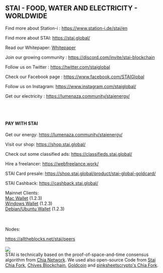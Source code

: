 <p id="station"></p>
<h2>STAI - FOOD, WATER AND ELECTRICITY - WORLDWIDE</h2>

Find more about Station-i : https://www.station-i.de/stai/en

Find more about STAI: https://stai.global/

Read our Whitepaper: <a href="https://docs.google.com/document/d/12rGkr_p6m7cLrLFPVvz4QqYm9aLwj68K/">Whitepaper</a>

Join our growing community : https://discord.com/invite/stai-blockchain

Follow us on Twitter : https://twitter.com/staiglobal

Check our Facebook page : https://www.facebook.com/STAIGlobal

Follow us on Instagram: https://www.instagram.com/staiglobal/

Get our electricity : https://lumenaza.community/staienergy/
<br><br><br><br>

<h4>PAY WITH STAI</h4>

Get our energy: https://lumenaza.community/staienergy/

Visit our shop: https://shop.stai.global/

Check out some classified ads: https://classifieds.stai.global/

Hire a freelancer: https://webfreelance.work/

STAI Card presale: https://shop.stai.global/product/stai-global-goldcard/

STAI Cashback: https://cashback.stai.global/


Mainnet Clients:<br>
<a href="https://github.com/STATION-I/stai-blockchain/releases/download/1.2.3/Stai-1.2.3.dmg">Mac Wallet</a> (1.2.3)<br>
<a href="https://github.com/STATION-I/stai-blockchain/releases/download/1.2.3/StaiSetup-1.2.3.exe">Windows Wallet</a> (1.2.3)<br>
<a href="https://github.com/STATION-I/stai-blockchain/releases/download/1.2.3/stai-blockchain_1.2.3_amd64.deb">Debian/Ubuntu Wallet</a> (1.2.3)<br>

<br><br>
Nodes:

<a href="https://alltheblocks.net/stai/peers">https://alltheblocks.net/stai/peers</a><br><br>
<img src="https://www.station-i.de/wp-content/uploads/2016/07/sw_zuweso_iguru_station-i_gruen.jpg"/>
<br>
STAI is technically based on the proof-of-space-and-time consensus algorithm from <a href="https://github.com/Chia-Network/chia-blockchain/">Chia Network</a>. We used also open-source Code from <a href="https://github.com/STATION-I/stai-blockchain">Stai Chia Fork</a>, <a href="https://github.com/HiveProject2021/chives-blockchain">Chives Blockchain</a>, <a href="https://github.com/Gold-Coin-Network/goldcoin-blockchain">Goldcoin</a> and <a href="https://github.com/pinksheetscrypto/covid-blockchain">pinksheetscrypto's Chia Fork</a>.
